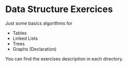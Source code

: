 # Data Structure Exercices

Just some basics algorithms for 

  - Tables
  - Linked Lists
  - Trees
  - Graphs (Declaration)

You can find the exercises description in each directory.
